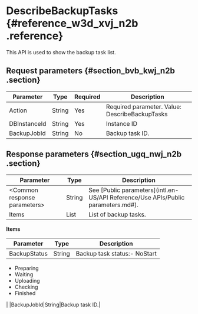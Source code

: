 # DescribeBackupTasks {#reference_w3d_xvj_n2b .reference}

This API is used to show the backup task list.

## Request parameters {#section_bvb_kwj_n2b .section}

|Parameter|Type|Required|Description|
|---------|----|--------|-----------|
|Action|String|Yes|Required parameter. Value: DescribeBackupTasks|
|DBInstanceId|String|Yes|Instance ID|
|BackupJobId|String|No|Backup task ID.|

## Response parameters {#section_ugq_nwj_n2b .section}

|Parameter|Type|Description|
|---------|----|-----------|
|<Common response parameters\>|String|See [Public parameters](intl.en-US/API Reference/Use APIs/Public parameters.md#).|
|Items|List|List of backup tasks.|

**Items**

|Parameter|Type|Description|
|---------|----|-----------|
|BackupStatus|String|Backup task status:-   NoStart
-   Preparing
-   Waiting
-   Uploading
-   Checking
-   Finished

|
|BackupJobId|String|Backup task ID.|


